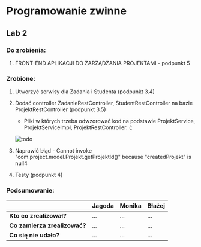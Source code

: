 # Programowanie zwinne

## Lab 2
### Do zrobienia:
1. FRONT-END APLIKACJI DO ZARZĄDZANIA PROJEKTAMI - podpunkt 5

### Zrobione:
1. Utworzyć serwisy dla Zadania i Studenta (podpunkt 3.4)
2. Dodać controller ZadanieRestController, StudentRestController na bazie ProjektRestController (podpunkt 3.5)
    - Pliki w których trzeba odwzorować kod na podstawie ProjektService, ProjektServiceImpl, ProjektRestController. (:
    
     ![todo](https://i.imgur.com/hiB7hws.png)
3. Naprawić błąd - Cannot invoke "com.project.model.Projekt.getProjektId()" because "createdProjekt" is null4
4. Testy (podpunkt 4)
    
### Podsumowanie:
|  |  **Jagoda** |  **Monika** |  **Błażej**
| --- | --- | --- | --- |
|  **Kto co zrealizował?** | ... | ... | ... |
|  **Co zamierza zrealizować?** | ... | ... | ... |
|  **Co się nie udało?** | ... | ... | ... |
